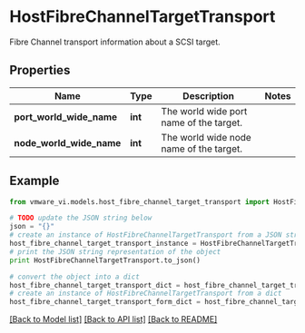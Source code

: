 # HostFibreChannelTargetTransport

Fibre Channel transport information about a SCSI target. 

## Properties
Name | Type | Description | Notes
------------ | ------------- | ------------- | -------------
**port_world_wide_name** | **int** | The world wide port name of the target.  | 
**node_world_wide_name** | **int** | The world wide node name of the target.  | 

## Example

```python
from vmware_vi.models.host_fibre_channel_target_transport import HostFibreChannelTargetTransport

# TODO update the JSON string below
json = "{}"
# create an instance of HostFibreChannelTargetTransport from a JSON string
host_fibre_channel_target_transport_instance = HostFibreChannelTargetTransport.from_json(json)
# print the JSON string representation of the object
print HostFibreChannelTargetTransport.to_json()

# convert the object into a dict
host_fibre_channel_target_transport_dict = host_fibre_channel_target_transport_instance.to_dict()
# create an instance of HostFibreChannelTargetTransport from a dict
host_fibre_channel_target_transport_form_dict = host_fibre_channel_target_transport.from_dict(host_fibre_channel_target_transport_dict)
```
[[Back to Model list]](../README.md#documentation-for-models) [[Back to API list]](../README.md#documentation-for-api-endpoints) [[Back to README]](../README.md)


